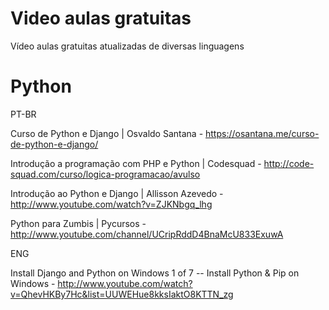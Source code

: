 Video aulas gratuitas
=====================

Vídeo aulas gratuitas atualizadas de diversas linguagens

Python 
======

PT-BR

Curso de Python e Django | Osvaldo Santana  - https://osantana.me/curso-de-python-e-django/

Introdução a programação com PHP e Python | Codesquad - http://code-squad.com/curso/logica-programacao/avulso

Introdução ao Python e Django | Allisson Azevedo - http://www.youtube.com/watch?v=ZJKNbgq_lhg

Python para Zumbis | Pycursos - http://www.youtube.com/channel/UCripRddD4BnaMcU833ExuwA


ENG

Install Django and Python on Windows 1 of 7 -- Install Python & Pip on Windows - http://www.youtube.com/watch?v=QhevHKBy7Hc&list=UUWEHue8kksIaktO8KTTN_zg





